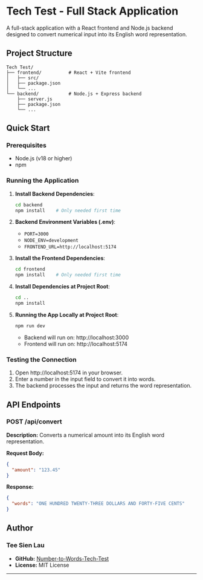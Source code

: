 # Tech Test - Full Stack Application

A full-stack application with a React frontend and Node.js backend designed to convert numerical input into its English word representation.

## Project Structure

```
Tech Test/
├── frontend/          # React + Vite frontend
│   ├── src/
│   ├── package.json
│   └── ...
└── backend/           # Node.js + Express backend
    ├── server.js
    ├── package.json
    └── ...
```

## Quick Start

### Prerequisites

- Node.js (v18 or higher)
- npm

### Running the Application

1. **Install Backend Dependencies**:

   ```bash
   cd backend
   npm install    # Only needed first time
   ```

2. **Backend Environment Variables (.env)**:

   - `PORT=3000`
   - `NODE_ENV=development`
   - `FRONTEND_URL=http://localhost:5174`

3. **Install the Frontend Dependencies**:

   ```bash
   cd frontend
   npm install    # Only needed first time
   ```

4. **Install Dependencies at Project Root**:

   ```bash
   cd ..
   npm install
   ```

5. **Running the App Locally at Project Root**:

   ```bash
   npm run dev
   ```

   - Backend will run on: http://localhost:3000
   - Frontend will run on: http://localhost:5174

### Testing the Connection

1. Open http://localhost:5174 in your browser.
2. Enter a number in the input field to convert it into words.
3. The backend processes the input and returns the word representation.

## API Endpoints

### POST /api/convert

**Description:** Converts a numerical amount into its English word representation.

**Request Body:**

```json
{
  "amount": "123.45"
}
```

**Response:**

```json
{
  "words": "ONE HUNDRED TWENTY-THREE DOLLARS AND FORTY-FIVE CENTS"
}
```

## Author

### Tee Sien Lau

- **GitHub:** [Number-to-Words-Tech-Test
  ](https://github.com/teesien1998/Number-to-Words-Tech-Test)
- **License:** MIT License

---

>
